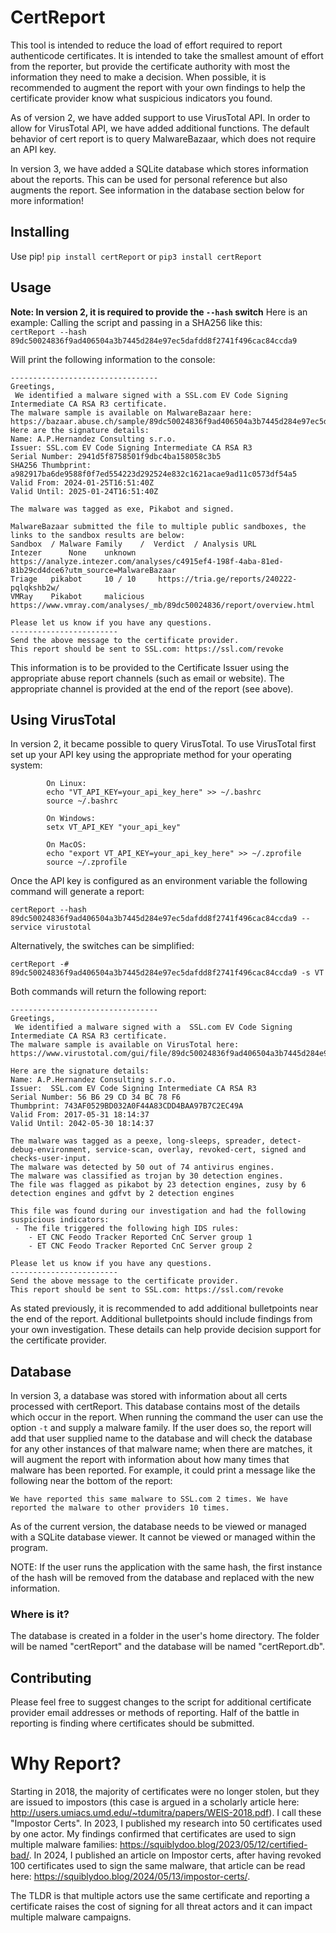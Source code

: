 # CertReport

This tool is intended to reduce the load of effort required to report authenticode certificates. It is intended to take the smallest amount of effort from the reporter, but provide the certificate authority with most the information they need to make a decision. When possible, it is recommended to augment the report with your own findings to help the certificate provider know what suspicious indicators you found.

As of version 2, we have added support to use VirusTotal API. In order to allow for VirusTotal API, we have added additional functions. 
The default behavior of cert report is to query MalwareBazaar, which does not require an API key.

In version 3, we have added a SQLite database which stores information about the reports. This can be used for personal reference but also augments the report. See information in the database section below for more information!

## Installing
Use pip! `pip install certReport` or `pip3 install certReport`

## Usage

**Note: In version 2, it is required to provide the `--hash` switch**
 Here is an example:
Calling the script and passing in a SHA256 like this:<br>
`certReport --hash 89dc50024836f9ad406504a3b7445d284e97ec5dafdd8f2741f496cac84ccda9`

Will print the following information to the console:

```
---------------------------------
Greetings,
 We identified a malware signed with a SSL.com EV Code Signing Intermediate CA RSA R3 certificate. 
The malware sample is available on MalwareBazaar here: https://bazaar.abuse.ch/sample/89dc50024836f9ad406504a3b7445d284e97ec5dafdd8f2741f496cac84ccda9
Here are the signature details:
Name: A.P.Hernandez Consulting s.r.o.
Issuer: SSL.com EV Code Signing Intermediate CA RSA R3
Serial Number: 2941d5f8758501f9dbc4ba158058c3b5
SHA256 Thumbprint: a982917ba6de9588f0f7ed554223d292524e832c1621acae9ad11c0573df54a5
Valid From: 2024-01-25T16:51:40Z
Valid Until: 2025-01-24T16:51:40Z

The malware was tagged as exe, Pikabot and signed.

MalwareBazaar submitted the file to multiple public sandboxes, the links to the sandbox results are below:
Sandbox	 / Malware Family	 /  Verdict	 / Analysis URL
Intezer 	 None 	 unknown 	 https://analyze.intezer.com/analyses/c4915ef4-198f-4aba-81ed-81b29cd4dce6?utm_source=MalwareBazaar 
Triage 	 pikabot 	 10 / 10	 https://tria.ge/reports/240222-pqlqkshb2w/ 
VMRay 	 Pikabot 	 malicious 	 https://www.vmray.com/analyses/_mb/89dc50024836/report/overview.html 

Please let us know if you have any questions.
------------------------
Send the above message to the certificate provider. 
This report should be sent to SSL.com: https://ssl.com/revoke
```

This information is to be provided to the Certificate Issuer using the appropriate abuse report channels (such as email or website). The appropriate channel is provided at the end of the report (see above).

## Using VirusTotal
In version 2, it became possible to query VirusTotal. To use VirusTotal first set up your API key using the appropriate method for your operating system:
```
        On Linux:
        echo "VT_API_KEY=your_api_key_here" >> ~/.bashrc
        source ~/.bashrc

        On Windows:
        setx VT_API_KEY "your_api_key"

        On MacOS:
        echo "export VT_API_KEY=your_api_key_here" >> ~/.zprofile
        source ~/.zprofile
```

Once the API key is configured as an environment variable the following command will generate a report:
```
certReport --hash 89dc50024836f9ad406504a3b7445d284e97ec5dafdd8f2741f496cac84ccda9 --service virustotal
```

Alternatively, the switches can be simplified:

```
certReport -# 89dc50024836f9ad406504a3b7445d284e97ec5dafdd8f2741f496cac84ccda9 -s VT
```
Both commands will return the following report: 
```
---------------------------------
Greetings,
 We identified a malware signed with a  SSL.com EV Code Signing Intermediate CA RSA R3 certificate. 
The malware sample is available on VirusTotal here: https://www.virustotal.com/gui/file/89dc50024836f9ad406504a3b7445d284e97ec5dafdd8f2741f496cac84ccda9/detection

Here are the signature details:
Name: A.P.Hernandez Consulting s.r.o.
Issuer:  SSL.com EV Code Signing Intermediate CA RSA R3
Serial Number: 56 B6 29 CD 34 BC 78 F6
Thumbprint: 743AF0529BD032A0F44A83CDD4BAA97B7C2EC49A
Valid From: 2017-05-31 18:14:37
Valid Until: 2042-05-30 18:14:37

The malware was tagged as a peexe, long-sleeps, spreader, detect-debug-environment, service-scan, overlay, revoked-cert, signed and checks-user-input.
The malware was detected by 50 out of 74 antivirus engines.
The malware was classified as trojan by 30 detection engines.
The file was flagged as pikabot by 23 detection engines, zusy by 6 detection engines and gdfvt by 2 detection engines

This file was found during our investigation and had the following suspicious indicators:
 - The file triggered the following high IDS rules:
	- ET CNC Feodo Tracker Reported CnC Server group 1
	- ET CNC Feodo Tracker Reported CnC Server group 2

Please let us know if you have any questions.
------------------------
Send the above message to the certificate provider. 
This report should be sent to SSL.com: https://ssl.com/revoke
```

As stated previously, it is recommended to add additional bulletpoints near the end of the report. Additional bulletpoints should include findings from your own investigation. These details can help provide decision support for the certificate provider.

## Database
In version 3, a database was stored with information about all certs processed with certReport. This database contains most of the details which occur in the report. When running the command the user can use the option `-t` and supply a malware family. If the user does so, the report will add that user supplied name to the database and will check the database for any other instances of that malware name; when there are matches, it will augment the report with information about how many times that malware has been reported. For example, it could print a message like the following near the bottom of the report:

```
We have reported this same malware to SSL.com 2 times. We have reported the malware to other providers 10 times.
```

As of the current version, the database needs to be viewed or managed with a SQLite database viewer. It cannot be viewed or managed within the program.

NOTE: If the user runs the application with the same hash, the first instance of the hash will be removed from the database and replaced with the new information.

### Where is it?
The database is created in a folder in the user's home directory. The folder will be named "certReport" and the database will be named "certReport.db".

## Contributing
Please feel free to suggest changes to the script for additional certificate provider email addresses or methods of reporting. Half of the battle in reporting is finding where certificates should be submitted.

# Why Report?
Starting in 2018, the majority of certificates were no longer stolen, but they are issued to impostors (this case is argued in a scholarly article here: http://users.umiacs.umd.edu/~tdumitra/papers/WEIS-2018.pdf). I call these "Impostor Certs". 
In 2023, I published my research into 50 certificates used by one actor. My findings confirmed that certificates are used to sign multiple malware families: https://squiblydoo.blog/2023/05/12/certified-bad/.
In 2024, I published an article on Impostor certs, after having revoked 100 certificates used to sign the same malware, that article can be read here: https://squiblydoo.blog/2024/05/13/impostor-certs/.

The TLDR is that multiple actors use the same certificate and reporting a certificate raises the cost of signing for all threat actors and it can impact multiple malware campaigns.
